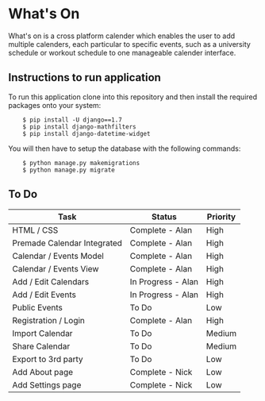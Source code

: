 # What's On
What's on is a cross platform calender which enables the user to add multiple calenders, each particular to specific events, such as a university schedule or workout schedule to one manageable calender interface.

## Instructions to run application
To run this application clone into this repository and then install the required packages onto your system:

        $ pip install -U django==1.7
        $ pip install django-mathfilters
        $ pip install django-datetime-widget

You will then have to setup the database with the following commands:

        $ python manage.py makemigrations
        $ python manage.py migrate

## To Do

Task  | Status | Priority
------------- | ------------- | -------------
HTML / CSS | Complete - Alan | High
Premade Calendar Integrated  | Complete - Alan | High
Calendar / Events Model  | Complete - Alan | High
Calendar / Events View | Complete - Alan | High
Add / Edit Calendars | In Progress - Alan | High
Add / Edit Events | In Progress - Alan | High
Public Events | To Do | Low
Registration / Login | Complete - Alan | High
Import Calendar | To Do | Medium
Share Calendar | To Do | Medium
Export to 3rd party | To Do | Low
Add About page | Complete - Nick | Low
Add Settings page | Complete - Nick | Low